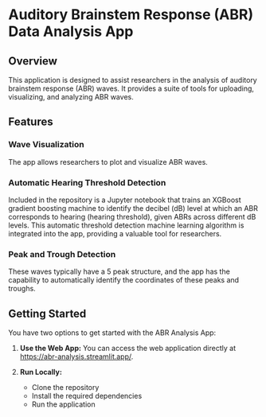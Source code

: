 # Auditory Brainstem Response (ABR) Data Analysis App

## Overview
This application is designed to assist researchers in the analysis of auditory brainstem response (ABR) waves. It provides a suite of tools for uploading, visualizing, and analyzing ABR waves.

## Features

### Wave Visualization
The app allows researchers to plot and visualize ABR waves. 

### Automatic Hearing Threshold Detection
Included in the repository is a Jupyter notebook that trains an XGBoost gradient boosting machine to identify the decibel (dB) level at which an ABR corresponds to hearing (hearing threshold), given ABRs across different dB levels. This automatic threshold detection machine learning algorithm is integrated into the app, providing a valuable tool for researchers.

### Peak and Trough Detection
These waves typically have a 5 peak structure, and the app has the capability to automatically identify the coordinates of these peaks and troughs.

## Getting Started

You have two options to get started with the ABR Analysis App:

1. **Use the Web App:** You can access the web application directly at https://abr-analysis.streamlit.app/.

2. **Run Locally:**
    - Clone the repository
    - Install the required dependencies
    - Run the application
